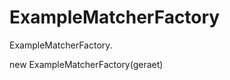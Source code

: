 ExampleMatcherFactory
=====================

ExampleMatcherFactory.

new ExampleMatcherFactory(geraet)